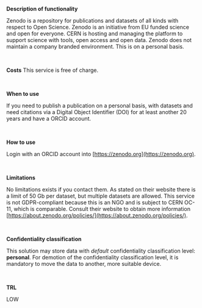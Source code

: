 **Description of functionality**

Zenodo is a repository for publications and datasets of all kinds with respect to Open Science. Zenodo is an initiative from EU funded science and open for everyone. CERN is hosting and managing the platform to support science with tools, open access and open data. Zenodo does not maintain a company branded environment. This is on a personal basis.

&nbsp;

**Costs**
This service is free of charge.

&nbsp;

**When to use**

If you need to publish a publication on a personal basis, with datasets and need citations via a Digital Object Identifier (DOI) for at least another 20 years and have a ORCID account.

&nbsp;

**How to use**

Login with an ORCID account into [https://zenodo.org](https://zenodo.org).

&nbsp;

**Limitations**

No limitations exists if you contact them. As stated on their website there is a limit of 50 Gb per dataset, but multiple datasets are allowed. This service is not GDPR-compliant because this is an NGO and is subject to CERN OC-11, which is comparable. Consult their website to obtain more information [https://about.zenodo.org/policies/](https://about.zenodo.org/policies/).

&nbsp;

**Confidentiality classification**

This solution may store data with _default_ confidentiality classification level: __personal__. For demotion of the confidentiality classification level, it is mandatory to move the data to another, more suitable device.

&nbsp;

**TRL**

LOW
